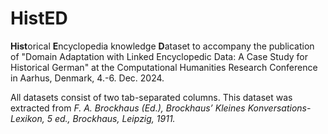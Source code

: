 # HistED
**Hist**orical **E**ncyclopedia knowledge **D**ataset to accompany the publication of "Domain Adaptation with Linked Encyclopedic Data: A Case Study for Historical German" at the Computational Humanities Research Conference in Aarhus, Denmark, 4.-6. Dec. 2024.

All datasets consist of two tab-separated columns. This dataset was extracted from *F. A. Brockhaus (Ed.), Brockhaus’ Kleines Konversations-Lexikon, 5 ed., Brockhaus, Leipzig, 1911.*
